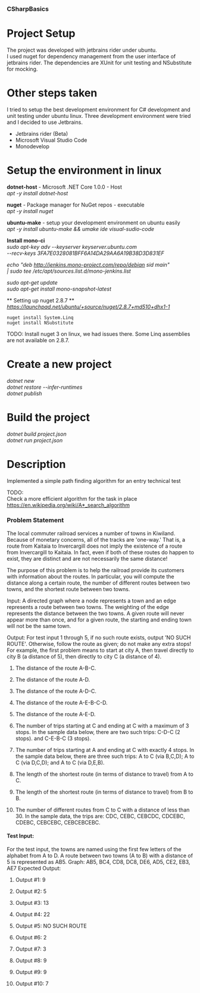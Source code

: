 ### CSharpBasics

# Project Setup
The project was developed with jetbrains rider under ubuntu.   
I used nuget for dependency management from the user interface of jetbrains rider.
The dependencies are XUnit for unit testing and NSubstitute for mocking.
  
# Other steps taken
I tried to setup the best development environment for C# development and unit testing under ubuntu linux.
Three development environment were tried and I decided to use Jetbrains.
* Jetbrains rider (Beta)
* Microsoft Visual Studio Code
* Monodevelop

# Setup the environment in linux

**dotnet-host** - Microsoft .NET Core 1.0.0 - Host  
 *apt -y install dotnet-host*

**nuget** - Package manager for NuGet repos - executable  
*apt -y install nuget*

**ubuntu-make** - setup your development environment on ubuntu easily  
*apt -y install ubuntu-make && umake ide visual-sudio-code*

**Install mono-ci**  
*sudo apt-key adv --keyserver keyserver.ubuntu.com  
 --recv-keys 3FA7E0328081BFF6A14DA29AA6A19B38D3D831EF*    
 
*echo "deb http://jenkins.mono-project.com/repo/debian sid main"  
 | sudo tee /etc/apt/sources.list.d/mono-jenkins.list*  
 
*sudo apt-get update*  
*sudo apt-get install mono-snapshot-latest* 

** Setting up nuget 2.8.7 ** 
*https://launchpad.net/ubuntu/+source/nuget/2.8.7+md510+dhx1-1*  
```
nuget install System.Linq
nuget install NSubstitute
```
TODO: Install nuget 3 on linux, we had issues there. Some Linq assemblies are not available on 2.8.7.

# Create a new project
*dotnet new*  
*dotnet restore --infer-runtimes*  
*dotnet publish*  

# Build the project
*dotnet build project.json*  
*dotnet run project.json*  

# Description

Implemented a simple path finding algorithm for an entry technical test

TODO:  
Check a more efficient algorithm for the task in place 
 https://en.wikipedia.org/wiki/A*_search_algorithm

### Problem Statement

The local commuter railroad services a number of towns in Kiwiland.  Because of monetary concerns, all of the tracks are 'one-way.'  That is, a route from Kaitaia to Invercargill does not imply the existence of a route from Invercargill to Kaitaia.  In fact, even if both of these routes do happen to exist, they are distinct and are not necessarily the same distance! 
 
The purpose of this problem is to help the railroad provide its customers with information about the routes.  In particular, you will compute the distance along a certain route, the number of different routes between two towns, and the shortest route between two towns. 
 
Input:  A directed graph where a node represents a town and an edge represents a route between two towns.  The weighting of the edge represents the distance between the two towns.  A given route will never appear more than once, and for a given route, the starting and ending town will not be the same town. 
 
Output: For test input 1 through 5, if no such route exists, output 'NO SUCH ROUTE'.  Otherwise, follow the route as given; do not make any extra stops!  For example, the first problem means to start at city A, then travel directly to city B (a distance of 5), then directly to city C (a distance of 4). 

1. The distance of the route A-B-C. 

2. The distance of the route A-D. 

3. The distance of the route A-D-C. 

4. The distance of the route A-E-B-C-D. 

5. The distance of the route A-E-D. 

6. The number of trips starting at C and ending at C with a maximum of 3 stops.  In the sample data below, there are two such trips: C-D-C (2 stops). and C-E-B-C (3 stops). 
7. The number of trips starting at A and ending at C with exactly 4 stops.  In the sample data below, there are three such trips: A to C (via B,C,D); A to C (via D,C,D); and A to C (via D,E,B). 
8. The length of the shortest route (in terms of distance to travel) from A to C. 
9. The length of the shortest route (in terms of distance to travel) from B to B. 
10. The number of different routes from C to C with a distance of less than 30.  In the sample data, the trips are: CDC, CEBC, CEBCDC, CDCEBC, CDEBC, CEBCEBC, CEBCEBCEBC. 
 
#### Test Input: 
For the test input, the towns are named using the first few letters of the alphabet from A to D.  A route between two towns (A to B) with a distance of 5 is represented as AB5. 
Graph: AB5, BC4, CD8, DC8, DE6, AD5, CE2, EB3, AE7 
Expected Output: 
1. Output #1: 9 

2. Output #2: 5 

3. Output #3: 13 

4. Output #4: 22 

5. Output #5: NO SUCH ROUTE 

6. Output #6: 2 

7. Output #7: 3 

8. Output #8: 9 

9. Output #9: 9 

10. Output #10: 7